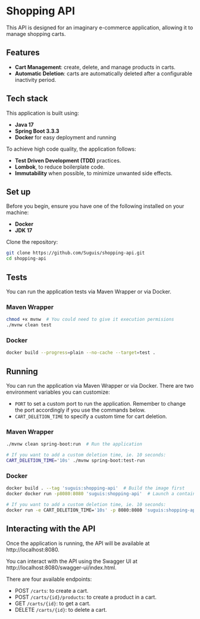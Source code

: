 # Shopping API

This API is designed for an imaginary e-commerce application, allowing it to manage shopping carts.

## Features

- **Cart Management**: create, delete, and manage products in carts.
- **Automatic Deletion**: carts are automatically deleted after a configurable inactivity period.

## Tech stack

This application is built using:

- **Java 17**
- **Spring Boot 3.3.3**
- **Docker** for easy deployment and running

To achieve high code quality, the application follows:

- **Test Driven Development (TDD)** practices.
- **Lombok**, to reduce boilerplate code.
- **Immutability** when possible, to minimize unwanted side effects.

## Set up

Before you begin, ensure you have one of the following installed on your machine:

- **Docker**
- **JDK 17**

Clone the repository:

```sh
git clone https://github.com/Suguis/shopping-api.git
cd shopping-api
```

## Tests

You can run the application tests via Maven Wrapper or via Docker.

### Maven Wrapper

```sh
chmod +x mvnw  # You could need to give it execution permisions
./mvnw clean test
```

### Docker

```sh
docker build --progress=plain --no-cache --target=test .
```

## Running

You can run the application via Maven Wrapper or via Docker. There are two environment variables you can customize:

- `PORT` to set a custom port to run the application. Remember to change the port accordingly if you use the commands below.
- `CART_DELETION_TIME` to specify a custom time for cart deletion.

### Maven Wrapper

```sh
./mvnw clean spring-boot:run  # Run the application

# If you want to add a custom deletion time, ie. 10 seconds:
CART_DELETION_TIME='10s' ./mvnw spring-boot:test-run
```

### Docker

```sh
docker build . --tag 'suguis:shopping-api'  # Build the image first
docker docker run -p8080:8080 'suguis:shopping-api'  # Launch a container from the image built earlier

# If you want to add a custom deletion time, ie. 10 seconds:
docker run -e CART_DELETION_TIME='10s' -p 8080:8080 'suguis:shopping-api'

```

## Interacting with the API

Once the application is running, the API will be available at http://localhost:8080.

You can interact with the API using the Swagger UI at http://localhost:8080/swagger-ui/index.html.

There are four available endpoints:

- POST `/carts`: to create a cart.
- POST `/carts/{id}/products`: to create a product in a cart.
- GET `/carts/{id}`: to get a cart.
- DELETE `/carts/{id}`: to delete a cart.
